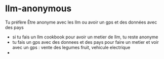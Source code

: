 # llm-anonymous
Tu préfère Être anonyme avec les llm ou avoir un gps et des données avec des pays
- si tu fais un llm cookbook pour avoir un metier de llm, tu reste anonyme
- tu fais un gps avec des donnees et des pays pour faire un metier et voir avec un gps : vente des legumes fruit, vehicule electrique
- 
